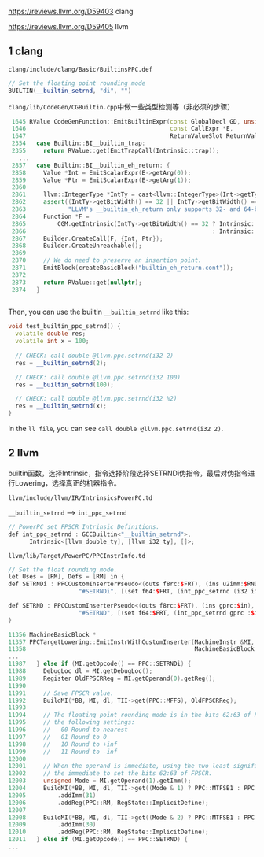 https://reviews.llvm.org/D59403  clang

https://reviews.llvm.org/D59405 llvm



## 1 clang

`clang/include/clang/Basic/BuiltinsPPC.def`

````c++
// Set the floating point rounding mode
BUILTIN(__builtin_setrnd, "di", "")

````



`clang/lib/CodeGen/CGBuiltin.cpp`中做一些类型检测等（非必须的步骤）

```c++
 1645 RValue CodeGenFunction::EmitBuiltinExpr(const GlobalDecl GD, unsigned BuiltinID,
 1646                                         const CallExpr *E,
 1647                                         ReturnValueSlot ReturnValue) {
 2354   case Builtin::BI__builtin_trap:
 2355     return RValue::get(EmitTrapCall(Intrinsic::trap));
   ...
 2857   case Builtin::BI__builtin_eh_return: {
 2858     Value *Int = EmitScalarExpr(E->getArg(0));
 2859     Value *Ptr = EmitScalarExpr(E->getArg(1));
 2860
 2861     llvm::IntegerType *IntTy = cast<llvm::IntegerType>(Int->getType());
 2862     assert((IntTy->getBitWidth() == 32 || IntTy->getBitWidth() == 64) &&
 2863            "LLVM's __builtin_eh_return only supports 32- and 64-bit variants");
 2864     Function *F =
 2865         CGM.getIntrinsic(IntTy->getBitWidth() == 32 ? Intrinsic::eh_return_i32
 2866                                                     : Intrinsic::eh_return_i64);
 2867     Builder.CreateCall(F, {Int, Ptr});
 2868     Builder.CreateUnreachable();
 2869
 2870     // We do need to preserve an insertion point.
 2871     EmitBlock(createBasicBlock("builtin_eh_return.cont"));
 2872
 2873     return RValue::get(nullptr);
 2874   } 
   
```





Then, you can use the builtin `__builtin_setrnd` like this:

```c++
void test_builtin_ppc_setrnd() {
  volatile double res;
  volatile int x = 100;
  
  // CHECK: call double @llvm.ppc.setrnd(i32 2)
  res = __builtin_setrnd(2);

  // CHECK: call double @llvm.ppc.setrnd(i32 100)
  res = __builtin_setrnd(100);

  // CHECK: call double @llvm.ppc.setrnd(i32 %2)
  res = __builtin_setrnd(x);
}
```



In the `ll file`, you can see `call double @llvm.ppc.setrnd(i32 2)`.





## 2 llvm

builtin函数，选择Intrinsic，指令选择阶段选择SETRNDi伪指令，最后对伪指令进行Lowering，选择真正的机器指令。

`llvm/include/llvm/IR/IntrinsicsPowerPC.td`

`__builtin_setrnd`  --> `int_ppc_setrnd`

```c++
// PowerPC set FPSCR Intrinsic Definitions.
def int_ppc_setrnd : GCCBuiltin<"__builtin_setrnd">,
      Intrinsic<[llvm_double_ty], [llvm_i32_ty], []>;
```



`llvm/lib/Target/PowerPC/PPCInstrInfo.td`

```c++
// Set the float rounding mode.
let Uses = [RM], Defs = [RM] in { 
def SETRNDi : PPCCustomInserterPseudo<(outs f8rc:$FRT), (ins u2imm:$RND),
                    "#SETRNDi", [(set f64:$FRT, (int_ppc_setrnd (i32 imm:$RND)))]>;

def SETRND : PPCCustomInserterPseudo<(outs f8rc:$FRT), (ins gprc:$in),
                    "#SETRND", [(set f64:$FRT, (int_ppc_setrnd gprc :$in))]>;
}

```





```c++
11356 MachineBasicBlock *
11357 PPCTargetLowering::EmitInstrWithCustomInserter(MachineInstr &MI,
11358                                                MachineBasicBlock *BB) const {
... 
11987   } else if (MI.getOpcode() == PPC::SETRNDi) {
11988     DebugLoc dl = MI.getDebugLoc();
11989     Register OldFPSCRReg = MI.getOperand(0).getReg();
11990
11991     // Save FPSCR value.
11992     BuildMI(*BB, MI, dl, TII->get(PPC::MFFS), OldFPSCRReg);
11993
11994     // The floating point rounding mode is in the bits 62:63 of FPCSR, and has
11995     // the following settings:
11996     //   00 Round to nearest
11997     //   01 Round to 0
11998     //   10 Round to +inf
11999     //   11 Round to -inf
12000
12001     // When the operand is immediate, using the two least significant bits of
12002     // the immediate to set the bits 62:63 of FPSCR.
12003     unsigned Mode = MI.getOperand(1).getImm();
12004     BuildMI(*BB, MI, dl, TII->get((Mode & 1) ? PPC::MTFSB1 : PPC::MTFSB0))
12005         .addImm(31)
12006         .addReg(PPC::RM, RegState::ImplicitDefine);
12007
12008     BuildMI(*BB, MI, dl, TII->get((Mode & 2) ? PPC::MTFSB1 : PPC::MTFSB0))
12009         .addImm(30)
12010         .addReg(PPC::RM, RegState::ImplicitDefine);
12011   } else if (MI.getOpcode() == PPC::SETRND) {
...

```

